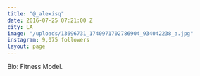 ```yaml
---
title: "@_alexisq"
date: 2016-07-25 07:21:00 Z
city: LA
image: "/uploads/13696731_1740971702786904_934042238_a.jpg"
instagram: 9,075 followers
layout: page
---
```


Bio: Fitness Model.